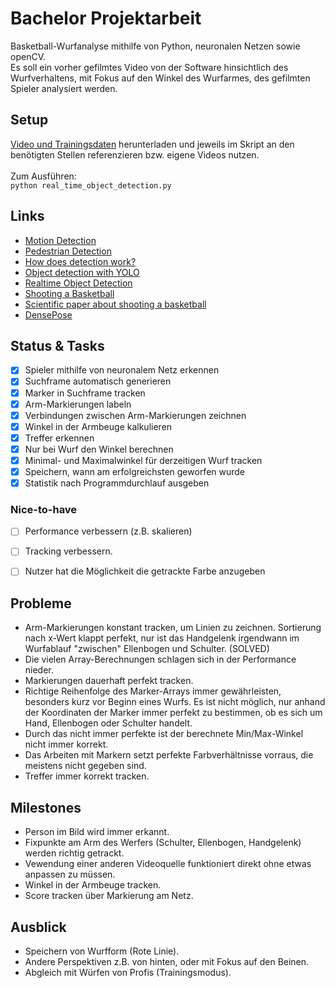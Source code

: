 # Bachelor Projektarbeit
Basketball-Wurfanalyse mithilfe von Python, neuronalen Netzen sowie openCV. <br/>
Es soll ein vorher gefilmtes Video von der Software hinsichtlich des Wurfverhaltens, mit Fokus auf den Winkel des Wurfarmes, des gefilmten Spieler analysiert werden. <br/>

## Setup ##
[Video und Trainingsdaten](https://www.dropbox.com/sh/jru069x8v3w1gp3/AACdkQ-0Xbp_38oReUBgTlSUa?dl=0) herunterladen und jeweils im Skript 
an den benötigten Stellen referenzieren bzw. eigene Videos nutzen. <br/><br/>
Zum Ausführen: <br/>
``
python real_time_object_detection.py
``

## Links ##
* [Motion Detection](https://www.pyimagesearch.com/2015/05/25/basic-motion-detection-and-tracking-with-python-and-opencv/)          
* [Pedestrian Detection](https://www.pyimagesearch.com/2015/11/09/pedestrian-detection-opencv/)                                     
* [How does detection work?](https://thedatafrog.com/human-detection-video/)                                                        
* [Object detection with YOLO](https://www.pyimagesearch.com/2018/11/12/yolo-object-detection-with-opencv/)                         
* [Realtime Object Detection](https://www.pyimagesearch.com/2017/09/18/real-time-object-detection-with-deep-learning-and-opencv/)   
* [Shooting a Basketball](https://www.breakthroughbasketball.com/fundamentals/shooting-arm-wrist-angle.html)
* [Scientific paper about shooting a basketball](https://pdf.sciencedirectassets.com/278653/1-s2.0-S1877705816X00161/1-s2.0-S187770581630649X/main.pdf?X-Amz-Security-Token=IQoJb3JpZ2luX2VjEHIaCXVzLWVhc3QtMSJIMEYCIQDJX9pcIbL3fByndQLSm%2Bd%2FyXCRNMdHs%2F9LWISZiczbrgIhAJHczcuN%2FLvgOkAC%2FbLU7qb17X%2FF8LxSuN8SOeXPvvghKtkCCIv%2F%2F%2F%2F%2F%2F%2F%2F%2F%2FwEQAhoMMDU5MDAzNTQ2ODY1IgxlM3e%2Bumtz5sm2RTMqrQKdZvvYXCp4D0jkH%2B77JZ30mCsUyqYk%2FRyRoyxNhLJNDyHCR%2BMoh1OPfcjdW3pVoXlXt6qeBlU6TGXgbToHeDn9yS1u%2Brs1liQ%2Bq51rtSTQPc5XaVzu9UEzorIlAuMwSPz2hay%2FMvw0qLWdFSPqgc1%2Ft7zI%2BkmLGRI8sLPQEiF1ga8GupiuLI%2B%2FC%2B8QJ9Jv%2BTHkczf%2BMtljMkAU%2BN0ZRG1IFs%2FaggHYmEodUDiWNoQFxYD%2BDnl25HhD4hgWoD9v4oB%2BUgZEeefQ1ZiS6KF5lfJS9yNHaAW01AB3nbUPbwI%2FewCugpFhDYGcTvObTF1l5xR7dvORoAOrZMv8nXDK27N2iQu7H0fDiOH8%2B9bC5TPQLUukqzN9zwW2AQWDo8u1ybmnBMbA3Bb41UUy9UTeMI3Xj%2B4FOs4C9xoKpuWQ%2FDVlakYv2k1dyJy5eAb5L%2FayFSWLe3cR0u3r3uRph3d4IUSTLXXGFaLUtDyrLCkSqfBLc9gfyoDbR3AdqRzzzZu5SlZv9dTFdu3wmeKElt4AixCnq8%2B0ucwZ6j5zaJnd6oALU7weh9RYGJXX%2BUuiM%2F8uNL9kuBt1lXthI1k938LoRypBC4vRoURLW%2Bob0yFMMMIDCI2Or8%2FLOrXcxZKtMNz0lz0%2FJHab%2FrEUzDzMrMHzkZdC8H2xM1Ex3wmIlWRhvotbM3mrIE%2B3cNIUaURrWAwBnK%2BoJxKmJDMIX%2BMj%2B5QraGj9M8rCRB%2FN6jjFSzrvTKRjnFLPVjaWX3L6nVFZc9tfDWoJVRRLJ7mdW3L3LlugKBz%2FXeW0B7YfdwnVIAMVW2qzENxCm%2BQuD%2Bf277G%2FarFbq27cST2qC5lRgsAczYzOHr3EubarbA%3D%3D&X-Amz-Algorithm=AWS4-HMAC-SHA256&X-Amz-Date=20191107T102549Z&X-Amz-SignedHeaders=host&X-Amz-Expires=300&X-Amz-Credential=ASIAQ3PHCVTY5NOVDOZR%2F20191107%2Fus-east-1%2Fs3%2Faws4_request&X-Amz-Signature=d33a73f555f8559221cda275ff3912add9636beb01d102dfe44849586111184a&hash=4636b184042d2a89c12364838dfe85d66e9714b459fdf9e51c9ba32cef2c3597&host=68042c943591013ac2b2430a89b270f6af2c76d8dfd086a07176afe7c76c2c61&pii=S187770581630649X&tid=spdf-52b2be62-6415-4127-a0e0-111f420162ba&sid=d902a5db4c0ff84008590294dbedba901c8fgxrqb&type=client)
* [DensePose](https://arxiv.org/pdf/1802.00434.pdf)

## Status & Tasks ##
- [x] Spieler mithilfe von neuronalem Netz erkennen
- [x] Suchframe automatisch generieren
- [x] Marker in Suchframe tracken
- [x] Arm-Markierungen labeln
- [x] Verbindungen zwischen Arm-Markierungen zeichnen
- [x] Winkel in der Armbeuge kalkulieren
- [x] Treffer erkennen
- [x] Nur bei Wurf den Winkel berechnen
- [x] Minimal- und Maximalwinkel für derzeitigen Wurf tracken
- [x] Speichern, wann am erfolgreichsten geworfen wurde
- [x] Statistik nach Programmdurchlauf ausgeben

### Nice-to-have ###
- [ ] Performance verbessern (z.B. skalieren)
- [ ] Tracking verbessern.
- [ ] Nutzer hat die Möglichkeit die getrackte Farbe anzugeben


## Probleme ##
* Arm-Markierungen konstant tracken, um Linien zu zeichnen. Sortierung nach x-Wert klappt perfekt, 
  nur ist das Handgelenk irgendwann im Wurfablauf "zwischen" Ellenbogen und Schulter. (SOLVED)
* Die vielen Array-Berechnungen schlagen sich in der Performance nieder.
* Markierungen dauerhaft perfekt tracken.
* Richtige Reihenfolge des Marker-Arrays immer gewährleisten, besonders kurz vor Beginn eines Wurfs. 
  Es ist nicht möglich, nur anhand der Koordinaten der Marker immer perfekt zu bestimmen, ob es sich
  um Hand, Ellenbogen oder Schulter handelt.
* Durch das nicht immer perfekte ist der berechnete Min/Max-Winkel nicht immer korrekt.
* Das Arbeiten mit Markern setzt perfekte Farbverhältnisse vorraus, die meistens nicht gegeben sind.
* Treffer immer korrekt tracken.


## Milestones ##
* Person im Bild wird immer erkannt.
* Fixpunkte am Arm des Werfers (Schulter, Ellenbogen, Handgelenk) werden richtig getrackt.
* Vewendung einer anderen Videoquelle funktioniert direkt ohne etwas anpassen zu müssen.
* Winkel in der Armbeuge tracken.
* Score tracken über Markierung am Netz.


## Ausblick ##
* Speichern von Wurfform (Rote Linie).
* Andere Perspektiven z.B. von hinten, oder mit Fokus auf den Beinen.
* Abgleich mit Würfen von Profis (Trainingsmodus).
